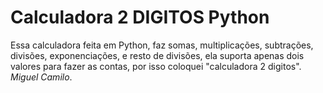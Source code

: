 # Calculadora 2 DIGITOS Python
Essa calculadora feita em Python, faz somas, multiplicações, subtrações, divisões, exponenciações, e resto de divisões, ela suporta apenas dois valores para fazer as contas, por isso coloquei "calculadora 2 digitos". _Miguel Camilo_.

